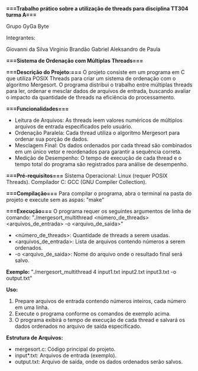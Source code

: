 **===Trabalho prático sobre a utilização de threads para disciplina TT304 turma A===**

Grupo GyGa Byte

Integrantes:

Giovanni da Silva Virginio Brandão
Gabriel Aleksandro de Paula


**===Sistema de Ordenação com Múltiplas Threads===**

**===Descrição do Projeto:===**
O projeto consiste em um programa em C que utiliza POSIX Threads para criar um sistema de ordenação com o algoritmo Mergesort. O programa distribui o trabalho entre múltiplas threads para ler, ordenar e mesclar dados de arquivos de entrada, buscando avaliar o impacto da quantidade de threads na eficiência do processamento.

**===Funcionalidades===**
* Leitura de Arquivos: As threads leem valores numéricos de múltiplos arquivos de entrada especificados pelo usuário.
* Ordenação Paralela: Cada thread utiliza o algoritmo Mergesort para ordenar sua porção de dados.
* Mesclagem Final: Os dados ordenados por cada thread são combinados em um único vetor e reordenados para garantir a sequência correta.
* Medição de Desempenho: O tempo de execução de cada thread e o tempo total do programa são registrados para análise de desempenho.

**===Pré-requisitos===**
Sistema Operacional: Linux (requer POSIX Threads).
Compilador C: GCC (GNU Compiler Collection).

**===Compilação===**
Para compilar o programa, abra o terminal na pasta do projeto e execute sem as aspas:
"make"

**===Execução===**
O programa requer os seguintes argumentos de linha de comando:
"./mergesort_multithread <número_de_threads> <arquivos_de_entrada> -o <arquivo_de_saida>"

* <número_de_threads>: Quantidade de threads a serem usadas.
* <arquivos_de_entrada>: Lista de arquivos contendo números a serem ordenados.
* -o <arquivo_de_saida>: Nome do arquivo onde o resultado final será salvo.

**Exemplo:**
"./mergesort_multithread 4 input1.txt input2.txt input3.txt -o output.txt"

**Uso:**
1. Prepare arquivos de entrada contendo números inteiros, cada número em uma linha.
2. Execute o programa conforme os comandos de exemplo acima.
3. O programa exibirá o tempo de execução de cada thread e salvará os dados ordenados no arquivo de saída especificado.

**Estrutura de Arquivos:**
* mergesort.c: Código principal do projeto.
* input*.txt: Arquivos de entrada (exemplo).
* output.txt: Arquivo de saída, onde os dados ordenados serão salvos.

